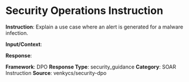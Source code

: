 # Security Operations Instruction

**Instruction**: Explain a use case where an alert is generated for a malware infection.

**Input/Context**: 

**Response**: 

**Framework**: DPO
**Response Type**: security_guidance
**Category**: SOAR Instruction
**Source**: venkycs/security-dpo
